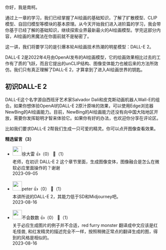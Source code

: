 你好，我是南柯。

通过上一章的学习，我们已经掌握了AI绘画的基础知识，了解了扩散模型、CLIP模型、自回归模型等模块的基本原理。从今天开始我们进入进阶篇的学习，我会带你基于已经了解的基础知识，继续探索业界最新最火的AI绘画模型。学完这部分内容，AI绘画的黑魔法在你面前就不是秘密了。

这一讲，我们将要学习的是引爆本轮AI绘画技术热潮的明星模型：DALL-E 2。

DALL-E 2是2022年4月由OpenAI发布的AI绘画模型，它的绘画效果相比过去的工作有了质的飞跃，而且它提出的unCLIP结构、图像变体能力也被后来的方法所效仿。我们只有真正理解了DALL-E 2，才算拿到了进入AI绘画世界的钥匙。

## 初识DALL-E 2

DALL-E这个名字源自西班牙艺术家Salvador Dali和皮克斯动画机器人Wall-E的组合。如果你想体验OpenAI的DALL-E 2原汁原味的效果，可以使用Edge浏览器NewBing的AI绘画能力。目前，NewBing的AI绘画能力还没有向中国大陆地区开放，需要你发挥聪明才智来体验它。如果你有好的办法，也欢迎你分享在评论区。

比如我们要求DALL-E 2帮我们生成一只可爱的精灵。你可以点开图像查看效果。
<div><strong>精选留言（3）</strong></div><ul>
<li><img src="https://static001.geekbang.org/account/avatar/00/26/e1/30/56151c95.jpg" width="30px"><span>徐大雷</span> 👍（0） 💬（1）<div>老师，在初识 DALL-E 2 这个章节里面，生成图像变体，图像融合是怎么在微软必应里面操作的？谢谢</div>2023-09-05</li><br/><li><img src="https://static001.geekbang.org/account/avatar/00/10/25/87/f3a69d1b.jpg" width="30px"><span>peter</span> 👍（0） 💬（1）<div>本讲所说的DALL-E 2，其能力低于SD和Midjourney吧。</div>2023-08-16</li><br/><li><img src="https://static001.geekbang.org/account/avatar/00/15/b1/f4/61a74269.jpg" width="30px"><span>不会数数</span> 👍（0） 💬（1）<div>关于必应生成图片的例子并不合适，red furry monster 翻译成中文应该是红毛怪兽, 和红发精灵的描述完全不一样，按照稍微正常点的翻译生成的图，得到的风格是相似的。</div>2023-08-16</li><br/>
</ul>